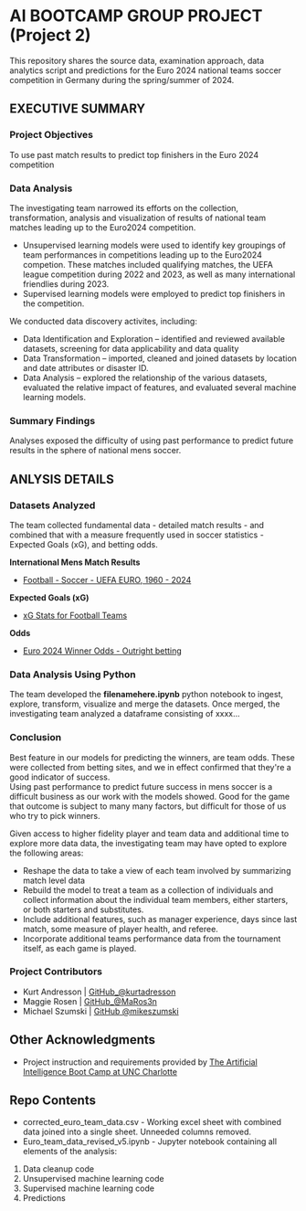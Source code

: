 # AI BOOTCAMP GROUP PROJECT (Project 2)
This repository shares the source data, examination approach, data analytics script and predictions for the Euro 2024 national teams soccer competition in Germany during the spring/summer of 2024.

## EXECUTIVE SUMMARY

### Project Objectives
To use past match results to predict top finishers in the Euro 2024 competition

### Data Analysis
The investigating team narrowed its efforts on the collection, transformation, analysis and visualization of results of national team matches leading up to the Euro2024 competition.  
- Unsupervised learning models were used to identify key groupings of team performances in competitions leading up to the Euro2024 competion.  These matches included qualifying matches, the UEFA league competition during 2022 and 2023, as well as many international friendlies during 2023.
- Supervised learning models were employed to predict top finishers in the competition.

We conducted data discovery activites, including:
* Data Identification and Exploration –  identified and reviewed available datasets, screening for data applicability and data quality
* Data Transformation – imported, cleaned and joined datasets by location and date attributes or disaster ID.  
* Data Analysis – explored the relationship of the various datasets, evaluated the relative impact of features, and evaluated several machine learning models.

### Summary Findings
Analyses exposed the difficulty of using past performance to predict future results in the sphere of national mens soccer.

## ANLYSIS DETAILS

### Datasets Analyzed
The team collected fundamental data - detailed match results - and combined that with a measure frequently used in soccer statistics - Expected Goals (xG), and betting odds.

__International Mens Match Results__
* [Football - Soccer - UEFA EURO, 1960 - 2024](https://www.kaggle.com/code/mahmoudredagamil/football-soccer-uefa-euro-1960-2024)

__Expected Goals (xG)__
* [xG Stats for Football Teams](https://footystats.org/stats/xg)

__Odds__
* [Euro 2024 Winner Odds - Outright betting](https://www.oddsportal.com/football/europe/euro-2024/outrights/)

### Data Analysis Using Python
The team developed the __filenamehere.ipynb__ python notebook to ingest, explore, transform, visualize and merge the datasets. Once merged, the investigating team analyzed a dataframe consisting of xxxx...

### Conclusion
Best feature in our models for predicting the winners, are team odds.  These were collected from betting sites, and we in effect confirmed that they're a good indicator of success.  
Using past performance to predict future success in mens soccer is a difficult business as our work with the models showed.  Good for the game that outcome is subject to many many factors, but difficult for those of us who try to pick winners.

Given access to higher fidelity player and team data and additional time to explore more data data, the investigating team may have opted to explore the following areas:
- Reshape the data to take a view of each team involved by summarizing match level data
- Rebuild the model to treat a team as a collection of individuals and collect information about the individual team members, either starters, or both starters and substitutes.
- Include additional features, such as manager experience, days since last match, some measure of player health, and referee.
- Incorporate additional teams performance data from the tournament itself, as each game is played.

### Project Contributors
* Kurt Andresson | [GitHub_@kurtadresson](https://github.com/kurtandreassen)
* Maggie Rosen | [GitHub_@MaRos3n](https://github.com/maros3n/)
* Michael Szumski | [GitHub @mikeszumski](https://github.com/mikeszumski/)

## Other Acknowledgments
* Project instruction and requirements provided by [The Artificial Intelligence Boot Camp at UNC Charlotte](https://bootcamp.charlotte.edu/artificial-intelligence/)

## Repo Contents
* corrected_euro_team_data.csv - Working excel sheet with combined data joined into a single sheet. Unneeded columns removed. 
* Euro_team_data_revised_v5.ipynb - Jupyter notebook containing all elements of the analysis:

1. Data cleanup code
2. Unsupervised machine learning code
3. Supervised machine learning code
4. Predictions 
